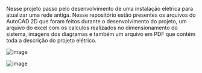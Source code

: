   Nesse projeto passo pelo desenvolvimento de uma instalação eletrica para atualizar uma rede antiga. Nesse repositório estão presentes os arquivos do AutoCAD 2D que foram feitos durante o desenvolvimento do projeto, um arquivo do excel com os calculos realizados no dimensionamento do sistema, imagens dos diagramas e também um arquivo em PDF que contém toda a descrição do projeto elétrico. 

![image](https://github.com/Rdisrael/Projeto-de-Instalacao-Eletrica-Residencial/assets/105133035/c27d3daf-33f4-42fd-a82f-5c73254043c6)

![image](https://github.com/Rdisrael/Projeto-de-Instalacao-Eletrica-Residencial/assets/105133035/b1512d6f-c6cb-4d28-941b-77f5a484e9e4)
